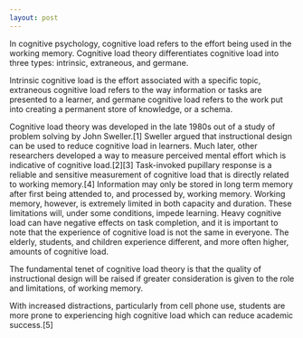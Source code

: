 ```yaml
---
layout: post
---
```


In cognitive psychology, cognitive load refers to the effort being used in the working memory. Cognitive load theory differentiates cognitive load into three types: intrinsic, extraneous, and germane.

Intrinsic cognitive load is the effort associated with a specific topic, extraneous cognitive load refers to the way information or tasks are presented to a learner, and germane cognitive load refers to the work put into creating a permanent store of knowledge, or a schema.

Cognitive load theory was developed in the late 1980s out of a study of problem solving by John Sweller.[1] Sweller argued that instructional design can be used to reduce cognitive load in learners. Much later, other researchers developed a way to measure perceived mental effort which is indicative of cognitive load.[2][3] Task-invoked pupillary response is a reliable and sensitive measurement of cognitive load that is directly related to working memory.[4] Information may only be stored in long term memory after first being attended to, and processed by, working memory. Working memory, however, is extremely limited in both capacity and duration. These limitations will, under some conditions, impede learning. Heavy cognitive load can have negative effects on task completion, and it is important to note that the experience of cognitive load is not the same in everyone. The elderly, students, and children experience different, and more often higher, amounts of cognitive load.

The fundamental tenet of cognitive load theory is that the quality of instructional design will be raised if greater consideration is given to the role and limitations, of working memory.

With increased distractions, particularly from cell phone use, students are more prone to experiencing high cognitive load which can reduce academic success.[5]
